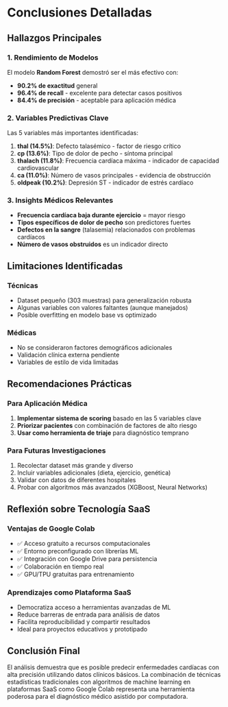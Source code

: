 # Conclusiones Detalladas

## Hallazgos Principales

### 1. Rendimiento de Modelos
El modelo **Random Forest** demostró ser el más efectivo con:
- **90.2% de exactitud** general
- **96.4% de recall** - excelente para detectar casos positivos
- **84.4% de precisión** - aceptable para aplicación médica

### 2. Variables Predictivas Clave
Las 5 variables más importantes identificadas:

1. **thal (14.5%)**: Defecto talasémico - factor de riesgo crítico
2. **cp (13.6%)**: Tipo de dolor de pecho - síntoma principal
3. **thalach (11.8%)**: Frecuencia cardíaca máxima - indicador de capacidad cardiovascular
4. **ca (11.0%)**: Número de vasos principales - evidencia de obstrucción
5. **oldpeak (10.2%)**: Depresión ST - indicador de estrés cardíaco

### 3. Insights Médicos Relevantes
- **Frecuencia cardíaca baja durante ejercicio** = mayor riesgo
- **Tipos específicos de dolor de pecho** son predictores fuertes
- **Defectos en la sangre** (talasemia) relacionados con problemas cardíacos
- **Número de vasos obstruidos** es un indicador directo

## Limitaciones Identificadas

### Técnicas
- Dataset pequeño (303 muestras) para generalización robusta
- Algunas variables con valores faltantes (aunque manejados)
- Posible overfitting en modelo base vs optimizado

### Médicas
- No se consideraron factores demográficos adicionales
- Validación clínica externa pendiente
- Variables de estilo de vida limitadas

## Recomendaciones Prácticas

### Para Aplicación Médica
1. **Implementar sistema de scoring** basado en las 5 variables clave
2. **Priorizar pacientes** con combinación de factores de alto riesgo
3. **Usar como herramienta de triaje** para diagnóstico temprano

### Para Futuras Investigaciones
1. Recolectar dataset más grande y diverso
2. Incluir variables adicionales (dieta, ejercicio, genética)
3. Validar con datos de diferentes hospitales
4. Probar con algoritmos más avanzados (XGBoost, Neural Networks)

## Reflexión sobre Tecnología SaaS

### Ventajas de Google Colab
- ✅ Acceso gratuito a recursos computacionales
- ✅ Entorno preconfigurado con librerías ML
- ✅ Integración con Google Drive para persistencia
- ✅ Colaboración en tiempo real
- ✅ GPU/TPU gratuitas para entrenamiento

### Aprendizajes como Plataforma SaaS
- Democratiza acceso a herramientas avanzadas de ML
- Reduce barreras de entrada para análisis de datos
- Facilita reproducibilidad y compartir resultados
- Ideal para proyectos educativos y prototipado

## Conclusión Final
El análisis demuestra que es posible predecir enfermedades cardíacas con alta precisión utilizando datos clínicos básicos. La combinación de técnicas estadísticas tradicionales con algoritmos de machine learning en plataformas SaaS como Google Colab representa una herramienta poderosa para el diagnóstico médico asistido por computadora.
